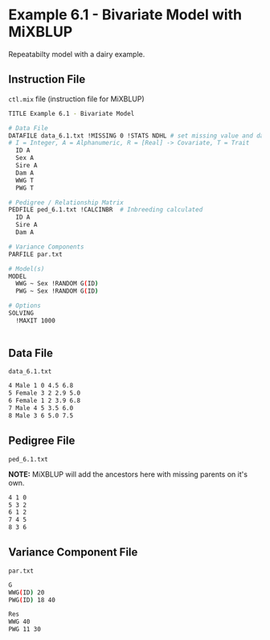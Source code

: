 
# Example 6.1 - Bivariate Model with MiXBLUP

Repeatabilty model with a dairy example. 

## Instruction File

`ctl.mix` file (instruction file for MiXBLUP)

```bash
TITLE Example 6.1 - Bivariate Model

# Data File
DATAFILE data_6.1.txt !MISSING 0 !STATS NDHL # set missing value and data statistics
# I = Integer, A = Alphanumeric, R = [Real] -> Covariate, T = Trait
  ID A
  Sex A
  Sire A
  Dam A
  WWG T
  PWG T

# Pedigree / Relationship Matrix
PEDFILE ped_6.1.txt !CALCINBR  # Inbreeding calculated
  ID A
  Sire A
  Dam A

# Variance Components
PARFILE par.txt

# Model(s)
MODEL 
  WWG ~ Sex !RANDOM G(ID)
  PWG ~ Sex !RANDOM G(ID)

# Options
SOLVING 
  !MAXIT 1000
 
```

## Data File

`data_6.1.txt`

```bash
4 Male 1 0 4.5 6.8
5 Female 3 2 2.9 5.0
6 Female 1 2 3.9 6.8
7 Male 4 5 3.5 6.0
8 Male 3 6 5.0 7.5
```

## Pedigree File

`ped_6.1.txt`

**NOTE:** MiXBLUP will add the ancestors here with missing parents on it's own. 

```bash
4 1 0
5 3 2
6 1 2
7 4 5
8 3 6
```

## Variance Component File

`par.txt`

```bash
G
WWG(ID) 20
PWG(ID) 18 40

Res
WWG 40
PWG 11 30
```


